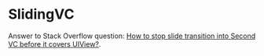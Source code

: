 # SlidingVC

Answer to Stack Overflow question: [How to stop slide transition into Second VC before it covers UIView?](http://stackoverflow.com/q/35301059/888507).
